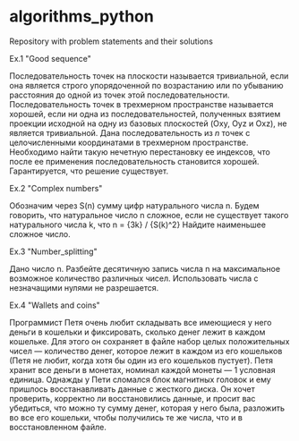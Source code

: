 # algorithms_python
Repository with problem statements and their solutions

Ex.1 "Good sequence"

Последовательность точек на плоскости называется тривиальной, если она является строго упорядоченной по возрастанию или по убыванию расстояния до одной из точек этой последовательности.
Последовательность точек в трехмерном пространстве называется хорошей, если ни одна из последовательностей, полученных взятием проекции исходной на одну из базовых плоскостей (Oxy, Oyz и Oxz), не является тривиальной.
Дана последовательность из $n$ точек с целочисленными координатами в трехмерном пространстве. Необходимо найти такую нечетную перестановку ее индексов, что после ее применения последовательность становится хорошей.
Гарантируется, что решение существует.


Ex.2 "Complex numbers"

Обозначим через S(n) сумму цифр натурального числа n.
Будем говорить, что натуральное число n сложное, если не существует такого натурального числа k, что
n = {3k} / {S(k)^2}
Найдите наименьшее сложное число.


Ex.3 "Number_splitting"

Дано число n. Разбейте десятичную запись числа n на максимальное возможное количество различных чисел.
Использовать числа с незначащими нулями не разрешается.


Ex.4 "Wallets and coins"

Программист Петя очень любит складывать все имеющиеся у него деньги в кошельки и фиксировать, сколько денег лежит в каждом кошельке. Для этого он сохраняет в файле набор целых положительных чисел — количество денег, которое лежит в каждом из его кошельков (Петя не любит, когда хотя бы один из его кошельков пустует). Петя хранит все деньги в монетах, номинал каждой монеты — 1 условная единица.
Однажды у Пети сломался блок магнитных головок и ему пришлось восстанавливать данные с жесткого диска. Он хочет проверить, корректно ли восстановились данные, и просит вас убедиться, что можно ту сумму денег, которая у него была, разложить во все его кошельки, чтобы получились те же числа, что и в восстановленном файле.


